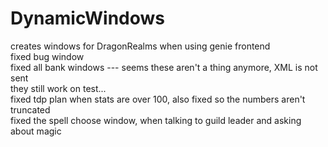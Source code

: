 # DynamicWindows
creates windows for DragonRealms when using genie frontend<br>
fixed bug window<br>
fixed all bank windows --- seems these aren't a thing anymore, XML is not sent<br>
they still work on test...<br>
fixed tdp plan when stats are over 100, also fixed so the numbers aren't truncated<br>
fixed the spell choose window, when talking to guild leader and asking about magic
